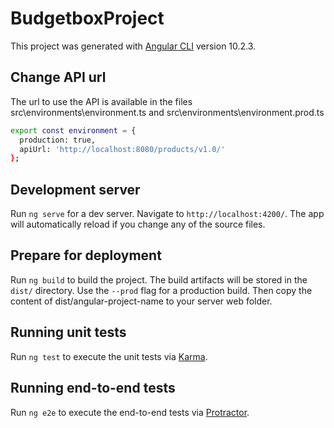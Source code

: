 # BudgetboxProject

This project was generated with [Angular CLI](https://github.com/angular/angular-cli) version 10.2.3.

## Change API url

The url to use the API is available in the files src\environments\environment.ts and src\environments\environment.prod.ts

```sh
export const environment = {
  production: true,
  apiUrl: 'http://localhost:8080/products/v1.0/'
};
```

## Development server

Run `ng serve` for a dev server. Navigate to `http://localhost:4200/`. The app will automatically reload if you change any of the source files.

## Prepare for deployment

Run `ng build` to build the project. The build artifacts will be stored in the `dist/` directory. Use the `--prod` flag for a production build.
Then copy the content of dist/angular-project-name to your server web folder.

## Running unit tests

Run `ng test` to execute the unit tests via [Karma](https://karma-runner.github.io).

## Running end-to-end tests

Run `ng e2e` to execute the end-to-end tests via [Protractor](http://www.protractortest.org/).


